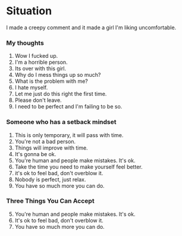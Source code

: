 # Situation
I made a creepy comment and it made a girl I'm liking uncomfortable.

### My thoughts
1. Wow I fucked up.
2. I'm a horrible person.
3. Its over with this girl.
4. Why do I mess things up so much?
5. What is the problem with me?
6. I hate myself.
7. Let me just do this right the first time.
8. Please don't leave.
9. I need to be perfect and I'm failing to be so.

### Someone who has a setback mindset
1. This is only temporary, it will pass with time.
2. You're not a bad person.
3. Things will improve with time.
4. It's gonna be ok.
5. You're human and people make mistakes. It's ok.
6. Take the time you need to make yourself feel better.
7. it's ok to feel bad, don't overblow it.
8. Nobody is perfect, just relax.
9. You have so much more you can do.

### Three Things You Can Accept
5. You're human and people make mistakes. It's ok. 
7. It's ok to feel bad, don't overblow it.
9. You have so much more you can do. 